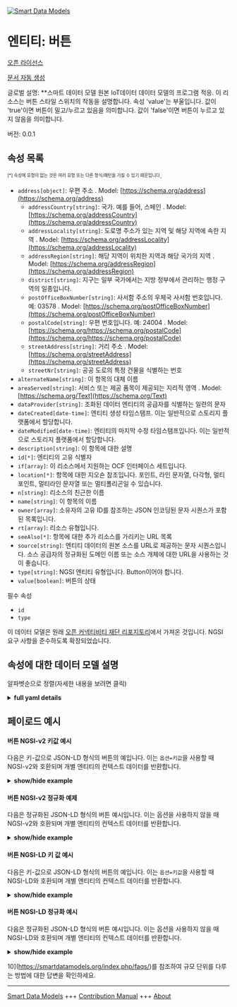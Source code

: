 <!-- 10-Header -->  
[![Smart Data Models](https://smartdatamodels.org/wp-content/uploads/2022/01/SmartDataModels_logo.png "Logo")](https://smartdatamodels.org)  
엔티티: 버튼  
=======<!-- /10-Header -->  
<!-- 15-License -->  
[오픈 라이선스](https://github.com/smart-data-models//dataModel.OCF/blob/master/Button/LICENSE.md)  
[문서 자동 생성](https://docs.google.com/presentation/d/e/2PACX-1vTs-Ng5dIAwkg91oTTUdt8ua7woBXhPnwavZ0FxgR8BsAI_Ek3C5q97Nd94HS8KhP-r_quD4H0fgyt3/pub?start=false&loop=false&delayms=3000#slide=id.gb715ace035_0_60)  
<!-- /15-License -->  
<!-- 20-Description -->  
글로벌 설명: **스마트 데이터 모델 원본 IoT데이터 데이터 모델의 프로그램 적응. 이 리소스는 버튼 스타일 스위치의 작동을 설명합니다. 속성 'value'는 부울입니다. 값이 'true'이면 버튼이 밀고/누르고 있음을 의미합니다. 값이 'false'이면 버튼이 누르고 있지 않음을 의미합니다.  
버전: 0.0.1  
<!-- /20-Description -->  
<!-- 30-PropertiesList -->  

## 속성 목록  

<sup><sub>[*] 속성에 유형이 없는 것은 여러 유형 또는 다른 형식/패턴을 가질 수 있기 때문입니다</sub></sup>.  
- `address[object]`: 우편 주소  . Model: [https://schema.org/address](https://schema.org/address)	- `addressCountry[string]`: 국가. 예를 들어, 스페인  . Model: [https://schema.org/addressCountry](https://schema.org/addressCountry)  
	- `addressLocality[string]`: 도로명 주소가 있는 지역 및 해당 지역에 속한 지역  . Model: [https://schema.org/addressLocality](https://schema.org/addressLocality)  
	- `addressRegion[string]`: 해당 지역이 위치한 지역과 해당 국가의 지역  . Model: [https://schema.org/addressRegion](https://schema.org/addressRegion)  
	- `district[string]`: 지구는 일부 국가에서는 지방 정부에서 관리하는 행정 구역의 일종입니다.    
	- `postOfficeBoxNumber[string]`: 사서함 주소의 우체국 사서함 번호입니다. 예: 03578  . Model: [https://schema.org/postOfficeBoxNumber](https://schema.org/postOfficeBoxNumber)  
	- `postalCode[string]`: 우편 번호입니다. 예: 24004  . Model: [https://schema.org/https://schema.org/postalCode](https://schema.org/https://schema.org/postalCode)  
	- `streetAddress[string]`: 거리 주소  . Model: [https://schema.org/streetAddress](https://schema.org/streetAddress)  
	- `streetNr[string]`: 공공 도로의 특정 건물을 식별하는 번호    
- `alternateName[string]`: 이 항목의 대체 이름  - `areaServed[string]`: 서비스 또는 제공 품목이 제공되는 지리적 영역  . Model: [https://schema.org/Text](https://schema.org/Text)- `dataProvider[string]`: 조화된 데이터 엔티티의 공급자를 식별하는 일련의 문자  - `dateCreated[date-time]`: 엔티티 생성 타임스탬프. 이는 일반적으로 스토리지 플랫폼에서 할당합니다.  - `dateModified[date-time]`: 엔티티의 마지막 수정 타임스탬프입니다. 이는 일반적으로 스토리지 플랫폼에서 할당합니다.  - `description[string]`: 이 항목에 대한 설명  - `id[*]`: 엔티티의 고유 식별자  - `if[array]`: 이 리소스에서 지원하는 OCF 인터페이스 세트입니다.  - `location[*]`: 항목에 대한 지오숀 참조입니다. 포인트, 라인 문자열, 다각형, 멀티포인트, 멀티라인 문자열 또는 멀티폴리곤일 수 있습니다.  - `n[string]`: 리소스의 친근한 이름  - `name[string]`: 이 항목의 이름  - `owner[array]`: 소유자의 고유 ID를 참조하는 JSON 인코딩된 문자 시퀀스가 포함된 목록입니다.  - `rt[array]`: 리소스 유형입니다.  - `seeAlso[*]`: 항목에 대한 추가 리소스를 가리키는 URL 목록  - `source[string]`: 엔티티 데이터의 원본 소스를 URL로 제공하는 문자 시퀀스입니다. 소스 공급자의 정규화된 도메인 이름 또는 소스 개체에 대한 URL을 사용하는 것이 좋습니다.  - `type[string]`: NGSI 엔티티 유형입니다. Button이어야 합니다.  - `value[boolean]`: 버튼의 상태  <!-- /30-PropertiesList -->  
<!-- 35-RequiredProperties -->  
필수 속성  
- `id`  - `type`  <!-- /35-RequiredProperties -->  
<!-- 40-RequiredProperties -->  
이 데이터 모델은 원래 [오픈 커넥티비티 재단 리포지토리](https://github.com/openconnectivityfoundation/IoTDataModels)에서 가져온 것입니다. NGSI 요구 사항을 준수하도록 확장되었습니다.  
<!-- /40-RequiredProperties -->  
<!-- 50-DataModelHeader -->  
## 속성에 대한 데이터 모델 설명  
알파벳순으로 정렬(자세한 내용을 보려면 클릭)  
<!-- /50-DataModelHeader -->  
<!-- 60-ModelYaml -->  
<details><summary><strong>full yaml details</strong></summary>    
```yaml  
Button:    
  description: Smart Data Models Program adaptation of the original IoTData data Models. This Resource describes the operation of a button style switch. The Property 'value' is a boolean. A value of 'true' means that the button is being pushed/pressed. A value of 'false' means that the button is not being pushed/pressed.    
  properties:    
    address:    
      description: The mailing address    
      properties:    
        addressCountry:    
          description: 'The country. For example, Spain'    
          type: string    
          x-ngsi:    
            model: https://schema.org/addressCountry    
            type: Property    
        addressLocality:    
          description: 'The locality in which the street address is, and which is in the region'    
          type: string    
          x-ngsi:    
            model: https://schema.org/addressLocality    
            type: Property    
        addressRegion:    
          description: 'The region in which the locality is, and which is in the country'    
          type: string    
          x-ngsi:    
            model: https://schema.org/addressRegion    
            type: Property    
        district:    
          description: 'A district is a type of administrative division that, in some countries, is managed by the local government'    
          type: string    
          x-ngsi:    
            type: Property    
        postOfficeBoxNumber:    
          description: 'The post office box number for PO box addresses. For example, 03578'    
          type: string    
          x-ngsi:    
            model: https://schema.org/postOfficeBoxNumber    
            type: Property    
        postalCode:    
          description: 'The postal code. For example, 24004'    
          type: string    
          x-ngsi:    
            model: https://schema.org/https://schema.org/postalCode    
            type: Property    
        streetAddress:    
          description: The street address    
          type: string    
          x-ngsi:    
            model: https://schema.org/streetAddress    
            type: Property    
        streetNr:    
          description: Number identifying a specific property on a public street    
          type: string    
          x-ngsi:    
            type: Property    
      type: object    
      x-ngsi:    
        model: https://schema.org/address    
        type: Property    
    alternateName:    
      description: An alternative name for this item    
      type: string    
      x-ngsi:    
        type: Property    
    areaServed:    
      description: The geographic area where a service or offered item is provided    
      type: string    
      x-ngsi:    
        model: https://schema.org/Text    
        type: Property    
    dataProvider:    
      description: A sequence of characters identifying the provider of the harmonised data entity    
      type: string    
      x-ngsi:    
        type: Property    
    dateCreated:    
      description: Entity creation timestamp. This will usually be allocated by the storage platform    
      format: date-time    
      type: string    
      x-ngsi:    
        type: Property    
    dateModified:    
      description: Timestamp of the last modification of the entity. This will usually be allocated by the storage platform    
      format: date-time    
      type: string    
      x-ngsi:    
        type: Property    
    description:    
      description: A description of this item    
      type: string    
      x-ngsi:    
        type: Property    
    id:    
      anyOf:    
        - description: Identifier format of any NGSI entity    
          maxLength: 256    
          minLength: 1    
          pattern: ^[\w\-\.\{\}\$\+\*\[\]`|~^@!,:\\]+$    
          type: string    
          x-ngsi:    
            type: Property    
        - description: Identifier format of any NGSI entity    
          format: uri    
          type: string    
          x-ngsi:    
            type: Property    
      description: Unique identifier of the entity    
      x-ngsi:    
        type: Property    
    if:    
      description: The OCF Interface set supported by this Resource.    
      items:    
        enum:    
          - oic.if.s    
          - oic.if.baseline    
        type: string    
      minItems: 2    
      readOnly: true    
      type: array    
      uniqueItems: true    
      x-ngsi:    
        type: Property    
    location:    
      description: 'Geojson reference to the item. It can be Point, LineString, Polygon, MultiPoint, MultiLineString or MultiPolygon'    
      oneOf:    
        - description: Geojson reference to the item. Point    
          properties:    
            bbox:    
              items:    
                type: number    
              minItems: 4    
              type: array    
            coordinates:    
              items:    
                type: number    
              minItems: 2    
              type: array    
            type:    
              enum:    
                - Point    
              type: string    
          required:    
            - type    
            - coordinates    
          title: GeoJSON Point    
          type: object    
          x-ngsi:    
            type: GeoProperty    
        - description: Geojson reference to the item. LineString    
          properties:    
            bbox:    
              items:    
                type: number    
              minItems: 4    
              type: array    
            coordinates:    
              items:    
                items:    
                  type: number    
                minItems: 2    
                type: array    
              minItems: 2    
              type: array    
            type:    
              enum:    
                - LineString    
              type: string    
          required:    
            - type    
            - coordinates    
          title: GeoJSON LineString    
          type: object    
          x-ngsi:    
            type: GeoProperty    
        - description: Geojson reference to the item. Polygon    
          properties:    
            bbox:    
              items:    
                type: number    
              minItems: 4    
              type: array    
            coordinates:    
              items:    
                items:    
                  items:    
                    type: number    
                  minItems: 2    
                  type: array    
                minItems: 4    
                type: array    
              type: array    
            type:    
              enum:    
                - Polygon    
              type: string    
          required:    
            - type    
            - coordinates    
          title: GeoJSON Polygon    
          type: object    
          x-ngsi:    
            type: GeoProperty    
        - description: Geojson reference to the item. MultiPoint    
          properties:    
            bbox:    
              items:    
                type: number    
              minItems: 4    
              type: array    
            coordinates:    
              items:    
                items:    
                  type: number    
                minItems: 2    
                type: array    
              type: array    
            type:    
              enum:    
                - MultiPoint    
              type: string    
          required:    
            - type    
            - coordinates    
          title: GeoJSON MultiPoint    
          type: object    
          x-ngsi:    
            type: GeoProperty    
        - description: Geojson reference to the item. MultiLineString    
          properties:    
            bbox:    
              items:    
                type: number    
              minItems: 4    
              type: array    
            coordinates:    
              items:    
                items:    
                  items:    
                    type: number    
                  minItems: 2    
                  type: array    
                minItems: 2    
                type: array    
              type: array    
            type:    
              enum:    
                - MultiLineString    
              type: string    
          required:    
            - type    
            - coordinates    
          title: GeoJSON MultiLineString    
          type: object    
          x-ngsi:    
            type: GeoProperty    
        - description: Geojson reference to the item. MultiLineString    
          properties:    
            bbox:    
              items:    
                type: number    
              minItems: 4    
              type: array    
            coordinates:    
              items:    
                items:    
                  items:    
                    items:    
                      type: number    
                    minItems: 2    
                    type: array    
                  minItems: 4    
                  type: array    
                type: array    
              type: array    
            type:    
              enum:    
                - MultiPolygon    
              type: string    
          required:    
            - type    
            - coordinates    
          title: GeoJSON MultiPolygon    
          type: object    
          x-ngsi:    
            type: GeoProperty    
      x-ngsi:    
        type: GeoProperty    
    n:    
      description: Friendly name of the Resource    
      maxLength: 64    
      readOnly: true    
      type: string    
      x-ngsi:    
        type: Property    
    name:    
      description: The name of this item    
      type: string    
      x-ngsi:    
        type: Property    
    owner:    
      description: A List containing a JSON encoded sequence of characters referencing the unique Ids of the owner(s)    
      items:    
        anyOf:    
          - description: Identifier format of any NGSI entity    
            maxLength: 256    
            minLength: 1    
            pattern: ^[\w\-\.\{\}\$\+\*\[\]`|~^@!,:\\]+$    
            type: string    
            x-ngsi:    
              type: Property    
          - description: Identifier format of any NGSI entity    
            format: uri    
            type: string    
            x-ngsi:    
              type: Property    
        description: Unique identifier of the entity    
        x-ngsi:    
          type: Property    
      type: array    
      x-ngsi:    
        type: Property    
    rt:    
      description: The Resource Type.    
      items:    
        enum:    
          - oic.r.button    
        maxLength: 64    
        type: string    
      minItems: 1    
      readOnly: true    
      type: array    
      uniqueItems: true    
      x-ngsi:    
        type: Property    
    seeAlso:    
      description: list of uri pointing to additional resources about the item    
      oneOf:    
        - items:    
            format: uri    
            type: string    
          minItems: 1    
          type: array    
        - format: uri    
          type: string    
      x-ngsi:    
        type: Property    
    source:    
      description: 'A sequence of characters giving the original source of the entity data as a URL. Recommended to be the fully qualified domain name of the source provider, or the URL to the source object'    
      type: string    
      x-ngsi:    
        type: Property    
    type:    
      description: NGSI entity type. It has to be Button    
      enum:    
        - Button    
      type: string    
      x-ngsi:    
        type: Property    
    value:    
      description: The status of the button    
      readOnly: true    
      type: boolean    
      x-ngsi:    
        type: Property    
  required:    
    - id    
    - type    
  type: object    
  x-derived-from: https://github.com/OpenInterConnect/IoTDataModels/blob/master/ButtonResURI.swagger.json    
  x-disclaimer: 'Redistribution and use in source and binary forms, with or without modification, are permitted  provided that the license conditions are met. Copyleft (c) 2022 Contributors to Smart Data Models Program'    
  x-license-url: https://github.com/smart-data-models/dataModel.OCF/blob/master/Button/LICENSE.md    
  x-model-schema: https://smart-data-models.github.io/dataModel.IoTDataModels/Button/schema.json    
  x-model-tags: OCF    
  x-version: 0.0.1    
```  
</details>    
<!-- /60-ModelYaml -->  
<!-- 70-MiddleNotes -->  
<!-- /70-MiddleNotes -->  
<!-- 80-Examples -->  
## 페이로드 예시  
#### 버튼 NGSI-v2 키값 예시  
다음은 키-값으로 JSON-LD 형식의 버튼의 예입니다. 이는 `옵션=키값`을 사용할 때 NGSI-v2와 호환되며 개별 엔티티의 컨텍스트 데이터를 반환합니다.  
<details><summary><strong>show/hide example</strong></summary>    
```json  
{  
    "id": "urn:ngsi-ld:Button:id:KTUG:11578156",  
    "dateCreated": "2007-08-08T01:12:34Z",  
    "dateModified": "2002-06-18T03:24:51Z",  
    "source": "Employee source nature add rest human station. Ability management test during foot that course nothing. Soun",  
    "name": "Board necessary religious natural sport music white. Natural explain before ",  
    "alternateName": "Theory type successful together. Rais",  
    "description": "Every manage political record word group food break. Picture suddenly drug rule bring ",  
    "dataProvider": "Own available buy country store bu",  
    "owner": [  
        "urn:ngsi-ld:Button:items:UJLN:86914131",  
        "urn:ngsi-ld:Button:items:GILX:20870916"  
    ],  
    "seeAlso": [  
        "urn:ngsi-ld:Button:items:QIDT:79230225"  
    ],  
    "location": {  
        "type": "Point",  
        "coordinates": [  
            28.732768,  
            177.344405  
        ]  
    },  
    "address": {  
        "streetAddress": "Likely improve notice. True power home price check real leader.",  
        "addressLocality": "School name care several loss particular.",  
        "addressRegion": "Organization recognize civil. Pm her then nothing increase.",  
        "addressCountry": "Industry product another knowledge else citizen month. Traditional page a although ",  
        "postalCode": "First degree respons",  
        "postOfficeBoxNumber": "Son break either president stage population bo",  
        "streetNr": "Water voice trav",  
        "district": "Full per among clearly. Face house nature fall long dream answer conference. Rock few structure federal board night loss."  
    },  
    "areaServed": "Buy break marriage also friend reach. Turn phone heart window. Assume be seek article.",  
    "rt": [  
        "oic.r.button"  
    ],  
    "value": true,  
    "n": "Million large major ",  
    "if": [  
        "oic.if.s",  
        "oic.if.baseline"  
    ],  
    "type": "Button"  
}  
```  
</details>  
#### 버튼 NGSI-v2 정규화 예제  
다음은 정규화된 JSON-LD 형식의 버튼 예시입니다. 이는 옵션을 사용하지 않을 때 NGSI-v2와 호환되며 개별 엔티티의 컨텍스트 데이터를 반환합니다.  
<details><summary><strong>show/hide example</strong></summary>    
```json  
{  
    "id": "urn:ngsi-ld:Button:id:KTUG:11578156",  
    "dateCreated": {  
        "type": "DateTime",  
        "value": "2007-08-08T01:12:34Z"  
    },  
    "dateModified": {  
        "type": "DateTime",  
        "value": "2002-06-18T03:24:51Z"  
    },  
    "source": {  
        "type": "Text",  
        "value": "Employee source nature add rest human station. Ability management test during foot that course nothing. Soun"  
    },  
    "name": {  
        "type": "Text",  
        "value": "Board necessary religious natural sport music white. Natural explain before "  
    },  
    "alternateName": {  
        "type": "Text",  
        "value": "Theory type successful together. Rais"  
    },  
    "description": {  
        "type": "Text",  
        "value": "Every manage political record word group food break. Picture suddenly drug rule bring "  
    },  
    "dataProvider": {  
        "type": "Text",  
        "value": "Own available buy country store bu"  
    },  
    "owner": {  
        "type": "StructuredValue",  
        "value": [  
            "urn:ngsi-ld:Button:items:UJLN:86914131",  
            "urn:ngsi-ld:Button:items:GILX:20870916"  
        ]  
    },  
    "seeAlso": {  
        "type": "StructuredValue",  
        "value": [  
            "urn:ngsi-ld:Button:items:QIDT:79230225"  
        ]  
    },  
    "location": {  
        "type": "geo:json",  
        "value": {  
            "type": "Point",  
            "coordinates": [  
                28.732768,  
                177.344405  
            ]  
        }  
    },  
    "address": {  
        "type": "StructuredValue",  
        "value": {  
            "streetAddress": "Likely improve notice. True power home price check real leader.",  
            "addressLocality": "School name care several loss particular.",  
            "addressRegion": "Organization recognize civil. Pm her then nothing increase.",  
            "addressCountry": "Industry product another knowledge else citizen month. Traditional page a although ",  
            "postalCode": "First degree respons",  
            "postOfficeBoxNumber": "Son break either president stage population bo",  
            "streetNr": "Water voice trav",  
            "district": "Full per among clearly. Face house nature fall long dream answer conference. Rock few structure federal board night loss."  
        }  
    },  
    "areaServed": {  
        "type": "Text",  
        "value": "Buy break marriage also friend reach. Turn phone heart window. Assume be seek article."  
    },  
    "rt": {  
        "type": "StructuredValue",  
        "value": [  
            "oic.r.button"  
        ]  
    },  
    "value": {  
        "type": "Boolean",  
        "value": true  
    },  
    "n": {  
        "type": "Text",  
        "value": "Million large major "  
    },  
    "if": {  
        "type": "StructuredValue",  
        "value": [  
            "oic.if.s",  
            "oic.if.baseline"  
        ]  
    },  
    "type": "Button"  
}  
```  
</details>  
#### 버튼 NGSI-LD 키 값 예시  
다음은 키-값으로 JSON-LD 형식의 버튼의 예입니다. 이는 `옵션=키값`을 사용할 때 NGSI-LD와 호환되며 개별 엔티티의 컨텍스트 데이터를 반환합니다.  
<details><summary><strong>show/hide example</strong></summary>    
```json  
{  
    "id": "urn:ngsi-ld:Button:id:KTUG:11578156",  
    "dateCreated": "2007-08-08T01:12:34Z",  
    "dateModified": "2002-06-18T03:24:51Z",  
    "source": "Employee source nature add rest human station. Ability management test during foot that course nothing. Soun",  
    "name": "Board necessary religious natural sport music white. Natural explain before ",  
    "alternateName": "Theory type successful together. Rais",  
    "description": "Every manage political record word group food break. Picture suddenly drug rule bring ",  
    "dataProvider": "Own available buy country store bu",  
    "owner": [  
        "urn:ngsi-ld:Button:items:UJLN:86914131",  
        "urn:ngsi-ld:Button:items:GILX:20870916"  
    ],  
    "seeAlso": [  
        "urn:ngsi-ld:Button:items:QIDT:79230225"  
    ],  
    "location": {  
        "type": "Point",  
        "coordinates": [  
            28.732768,  
            177.344405  
        ]  
    },  
    "address": {  
        "streetAddress": "Likely improve notice. True power home price check real leader.",  
        "addressLocality": "School name care several loss particular.",  
        "addressRegion": "Organization recognize civil. Pm her then nothing increase.",  
        "addressCountry": "Industry product another knowledge else citizen month. Traditional page a although ",  
        "postalCode": "First degree respons",  
        "postOfficeBoxNumber": "Son break either president stage population bo",  
        "streetNr": "Water voice trav",  
        "district": "Full per among clearly. Face house nature fall long dream answer conference. Rock few structure federal board night loss."  
    },  
    "areaServed": "Buy break marriage also friend reach. Turn phone heart window. Assume be seek article.",  
    "rt": [  
        "oic.r.button"  
    ],  
    "value": true,  
    "n": "Million large major ",  
    "if": [  
        "oic.if.s",  
        "oic.if.baseline"  
    ],  
    "type": "Button",  
    "@context": [  
        "https://smartdatamodels.org/context.jsonld"  
    ]  
}  
```  
</details>  
#### 버튼 NGSI-LD 정규화 예시  
다음은 정규화된 JSON-LD 형식의 버튼 예시입니다. 이는 옵션을 사용하지 않을 때 NGSI-LD와 호환되며 개별 엔티티의 컨텍스트 데이터를 반환합니다.  
<details><summary><strong>show/hide example</strong></summary>    
```json  
{  
    "id": "urn:ngsi-ld:Button:id:KTUG:11578156",  
    "dateCreated": {  
        "type": "Property",  
        "value": {  
            "@type": "DateTime",  
            "@value": "2007-08-08T01:12:34Z"  
        }  
    },  
    "dateModified": {  
        "type": "Property",  
        "value": {  
            "@type": "DateTime",  
            "@value": "2002-06-18T03:24:51Z"  
        }  
    },  
    "source": {  
        "type": "Property",  
        "value": "Employee source nature add rest human station. Ability management test during foot that course nothing. Soun"  
    },  
    "name": {  
        "type": "Property",  
        "value": "Board necessary religious natural sport music white. Natural explain before "  
    },  
    "alternateName": {  
        "type": "Property",  
        "value": "Theory type successful together. Rais"  
    },  
    "description": {  
        "type": "Property",  
        "value": "Every manage political record word group food break. Picture suddenly drug rule bring "  
    },  
    "dataProvider": {  
        "type": "Property",  
        "value": "Own available buy country store bu"  
    },  
    "owner": {  
        "type": "Property",  
        "value": [  
            "urn:ngsi-ld:Button:items:UJLN:86914131",  
            "urn:ngsi-ld:Button:items:GILX:20870916"  
        ]  
    },  
    "seeAlso": {  
        "type": "Property",  
        "value": [  
            "urn:ngsi-ld:Button:items:QIDT:79230225"  
        ]  
    },  
    "location": {  
        "type": "GeoProperty",  
        "value": {  
            "type": "Point",  
            "coordinates": [  
                28.732768,  
                177.344405  
            ]  
        }  
    },  
    "address": {  
        "type": "Property",  
        "value": {  
            "streetAddress": "Likely improve notice. True power home price check real leader.",  
            "addressLocality": "School name care several loss particular.",  
            "addressRegion": "Organization recognize civil. Pm her then nothing increase.",  
            "addressCountry": "Industry product another knowledge else citizen month. Traditional page a although ",  
            "postalCode": "First degree respons",  
            "postOfficeBoxNumber": "Son break either president stage population bo",  
            "streetNr": "Water voice trav",  
            "district": "Full per among clearly. Face house nature fall long dream answer conference. Rock few structure federal board night loss."  
        }  
    },  
    "areaServed": {  
        "type": "Property",  
        "value": "Buy break marriage also friend reach. Turn phone heart window. Assume be seek article."  
    },  
    "rt": {  
        "type": "Property",  
        "value": [  
            "oic.r.button"  
        ]  
    },  
    "value": {  
        "type": "Property",  
        "value": true  
    },  
    "n": {  
        "type": "Property",  
        "value": "Million large major "  
    },  
    "if": {  
        "type": "Property",  
        "value": [  
            "oic.if.s",  
            "oic.if.baseline"  
        ]  
    },  
    "type": "Button",  
    "@context": [  
        "https://smartdatamodels.org/context.jsonld"  
    ]  
}  
```  
</details><!-- /80-Examples -->  
<!-- 90-FooterNotes -->  
<!-- /90-FooterNotes -->  
<!-- 95-Units -->  
10](https://smartdatamodels.org/index.php/faqs/)를 참조하여 규모 단위를 다루는 방법에 대한 답변을 확인하세요.  
<!-- /95-Units -->  
<!-- 97-LastFooter -->  
---  
[Smart Data Models](https://smartdatamodels.org) +++ [Contribution Manual](https://bit.ly/contribution_manual) +++ [About](https://bit.ly/Introduction_SDM)<!-- /97-LastFooter -->  
